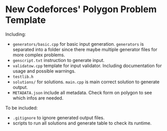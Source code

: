 # New Codeforces' Polygon Problem Template

Including:

- `generators/basic.cpp` for basic input generation.
`generators` is separated into a folder since there maybe multiple generator files for more complex problems.
- `genscript.txt` instruction to generate input.
- `validatow.cpp` template for input validator. Including documentation for usage and possible warnings.
- `testlib.h`
- `solutions/` for solutions. `main.cpp` is main correct solution to generate output.
- `METADATA.json` include all metadata. Check form on polygon to see which infos are needed.

To be included:

- `.gitignore` to ignore generated output files.
- scripts to run all solutions and generate table to check its runtime.
